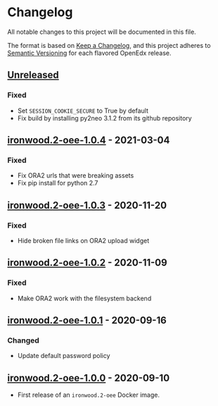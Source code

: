 # Changelog

All notable changes to this project will be documented in this file.

The format is based on [Keep a Changelog](https://keepachangelog.com/en/1.0.0/),
and this project adheres to [Semantic
Versioning](https://semver.org/spec/v2.0.0.html) for each flavored OpenEdx
release.

## [Unreleased]

### Fixed

- Set `SESSION_COOKIE_SECURE` to True by default
- Fix build by installing py2neo 3.1.2 from its github repository

## [ironwood.2-oee-1.0.4] - 2021-03-04

### Fixed

- Fix ORA2 urls that were breaking assets
- Fix pip install for python 2.7

## [ironwood.2-oee-1.0.3] - 2020-11-20

### Fixed

- Hide broken file links on ORA2 upload widget

## [ironwood.2-oee-1.0.2] - 2020-11-09

### Fixed

- Make ORA2 work with the filesystem backend

## [ironwood.2-oee-1.0.1] - 2020-09-16

### Changed

- Update default password policy

## [ironwood.2-oee-1.0.0] - 2020-09-10

- First release of an `ironwood.2-oee` Docker image.

[unreleased]: https://github.com/openfun/openedx-docker/compare/ironwood.2-oee-1.0.4...HEAD
[ironwood.2-oee-1.0.4]: https://github.com/openfun/openedx-docker/compare/ironwood.2-oee-1.0.3...ironwood.2-oee-1.0.4
[ironwood.2-oee-1.0.3]: https://github.com/openfun/openedx-docker/compare/ironwood.2-oee-1.0.2...ironwood.2-oee-1.0.3
[ironwood.2-oee-1.0.2]: https://github.com/openfun/openedx-docker/compare/ironwood.2-oee-1.0.1...ironwood.2-oee-1.0.2
[ironwood.2-oee-1.0.1]: https://github.com/openfun/openedx-docker/compare/ironwood.2-oee-1.0.0...ironwood.2-oee-1.0.1
[ironwood.2-oee-1.0.0]: https://github.com/openfun/openedx-docker/releases/tag/ironwood.2-oee-1.0.0
